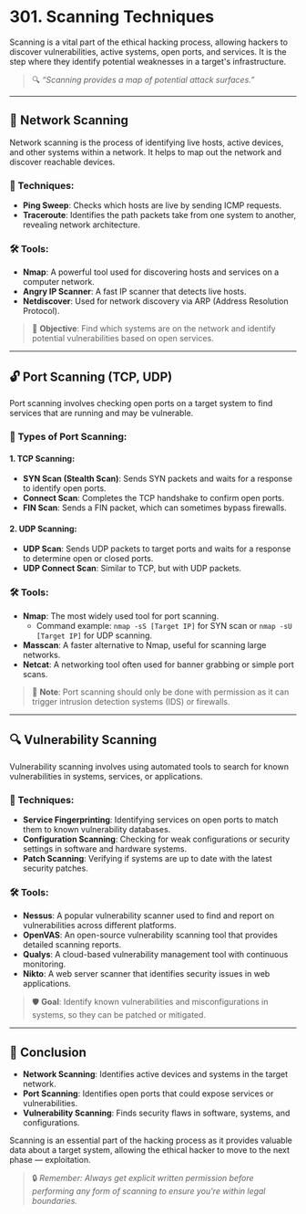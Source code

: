 # 301. Scanning Techniques

Scanning is a vital part of the ethical hacking process, allowing hackers to discover vulnerabilities, active systems, open ports, and services. It is the step where they identify potential weaknesses in a target's infrastructure.

> 🔍 *“Scanning provides a map of potential attack surfaces.”*

---

## 📡 Network Scanning

Network scanning is the process of identifying live hosts, active devices, and other systems within a network. It helps to map out the network and discover reachable devices.

### 🧰 Techniques:
- **Ping Sweep**: Checks which hosts are live by sending ICMP requests.
- **Traceroute**: Identifies the path packets take from one system to another, revealing network architecture.

### 🛠 Tools:
- **Nmap**: A powerful tool used for discovering hosts and services on a computer network.
- **Angry IP Scanner**: A fast IP scanner that detects live hosts.
- **Netdiscover**: Used for network discovery via ARP (Address Resolution Protocol).

> 🎯 **Objective**: Find which systems are on the network and identify potential vulnerabilities based on open services.

---

## 🔓 Port Scanning (TCP, UDP)

Port scanning involves checking open ports on a target system to find services that are running and may be vulnerable.

### 🧰 Types of Port Scanning:
#### 1. **TCP Scanning**:
   - **SYN Scan (Stealth Scan)**: Sends SYN packets and waits for a response to identify open ports.
   - **Connect Scan**: Completes the TCP handshake to confirm open ports.
   - **FIN Scan**: Sends a FIN packet, which can sometimes bypass firewalls.

#### 2. **UDP Scanning**:
   - **UDP Scan**: Sends UDP packets to target ports and waits for a response to determine open or closed ports.
   - **UDP Connect Scan**: Similar to TCP, but with UDP packets.

### 🛠 Tools:
- **Nmap**: The most widely used tool for port scanning.
  - Command example: `nmap -sS [Target IP]` for SYN scan or `nmap -sU [Target IP]` for UDP scanning.
- **Masscan**: A faster alternative to Nmap, useful for scanning large networks.
- **Netcat**: A networking tool often used for banner grabbing or simple port scans.

> 📌 **Note**: Port scanning should only be done with permission as it can trigger intrusion detection systems (IDS) or firewalls.

---

## 🔍 Vulnerability Scanning

Vulnerability scanning involves using automated tools to search for known vulnerabilities in systems, services, or applications.

### 🧰 Techniques:
- **Service Fingerprinting**: Identifying services on open ports to match them to known vulnerability databases.
- **Configuration Scanning**: Checking for weak configurations or security settings in software and hardware systems.
- **Patch Scanning**: Verifying if systems are up to date with the latest security patches.

### 🛠 Tools:
- **Nessus**: A popular vulnerability scanner used to find and report on vulnerabilities across different platforms.
- **OpenVAS**: An open-source vulnerability scanning tool that provides detailed scanning reports.
- **Qualys**: A cloud-based vulnerability management tool with continuous monitoring.
- **Nikto**: A web server scanner that identifies security issues in web applications.

> 🛡️ **Goal**: Identify known vulnerabilities and misconfigurations in systems, so they can be patched or mitigated.

---

## 📘 Conclusion

- **Network Scanning**: Identifies active devices and systems in the target network.
- **Port Scanning**: Identifies open ports that could expose services or vulnerabilities.
- **Vulnerability Scanning**: Finds security flaws in software, systems, and configurations.

Scanning is an essential part of the hacking process as it provides valuable data about a target system, allowing the ethical hacker to move to the next phase — exploitation.

> 🔒 *Remember: Always get explicit written permission before performing any form of scanning to ensure you're within legal boundaries.*
